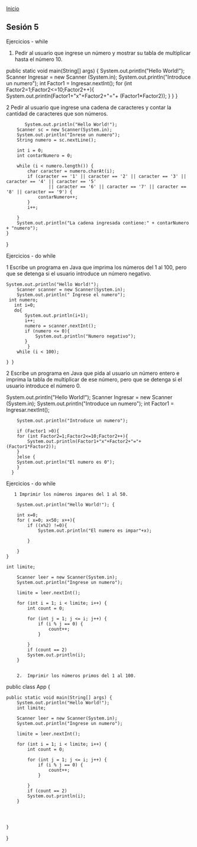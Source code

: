 <!-- No borrar o modificar -->
[Inicio](./index.md)

## Sesión 5 


<!-- Su documentación aquí -->

Ejercicios - while

1.	Pedir al usuario que ingrese un número y mostrar su tabla de multiplicar hasta el número 10.

public static void main(String[] args) {
        System.out.println("Hello World!");
        Scanner Ingresar = new Scanner (System.in);
        System.out.println("Introduce un numero");
        int Factor1 = Ingresar.nextInt();
        for (int Factor2=1;Factor2<=10;Factor2++){
            System.out.println(Factor1+"x"+Factor2+"="+ (Factor1*Factor2));
        }
    }
}

2	Pedir al usuario que ingrese una cadena de caracteres y contar la cantidad de caracteres que son números.

           System.out.println("Hello World!");
        Scanner sc = new Scanner(System.in);
        System.out.println("Inrese un numero");
        String numero = sc.nextLine();

        int i = 0;
        int contarNumero = 0;

        while (i < numero.length()) {
            char caracter = numero.charAt(i);
            if (caracter == '1' || caracter == '2' || caracter == '3' || caracter == '4' || caracter == '5'
                    || caracter == '6' || caracter == '7' || caracter == '8' || caracter == '9') {
                contarNumero++;
            }
            i++;

        }
        System.out.println("La cadena ingresada contiene:" + contarNumero + "numero");
    }
}

Ejercicios - do while

1	Escribe un programa en Java que imprima los números del 1 al 100, pero que se detenga si el usuario introduce un número negativo.

    System.out.println("Hello World!");
        Scanner scanner = new Scanner(System.in);
        System.out.println(" Ingrese el numero");
     int numero;
       int i=0;
       do{
           System.out.println(i+1);
           i++;
           numero = scanner.nextInt();
           if (numero <= 0){
               System.out.println("Numero negativo");
           }
            }
        while (i < 100);
            
    } }

2	Escribe un programa en Java que pida al usuario un número entero e imprima la tabla de multiplicar de ese número, pero que se detenga si el usuario introduce el número 0.

System.out.println("Hello World!");
        Scanner Ingresar = new Scanner (System.in);
        System.out.println("Introduce un numero");
        int Factor1 = Ingresar.nextInt();
        
        System.out.println("Introduce un numero");

        if (Factor1 >0){
        for (int Factor2=1;Factor2<=10;Factor2++){
            System.out.println(Factor1+"x"+Factor2+"="+ (Factor1*Factor2));
        }
        }else {
        System.out.println("El numero es 0");
        }
      }
 
 Ejercicios - do while

       1 Imprimir los números impares del 1 al 50.

        System.out.println("Hello World!"); {
        
        int x=0;
        for ( x=0; x<50; x++){
            if ((x%2) !=0){
                System.out.println("El numero es impar"+x);
                
            }
            
        }
    }

    int limite;

        Scanner leer = new Scanner(System.in);
        System.out.println("Ingrese un numero");

        limite = leer.nextInt();

        for (int i = 1; i < limite; i++) {
            int count = 0;

            for (int j = 1; j <= i; j++) {
                if (i % j == 0) {
                    count++;
                }

            }
            if (count == 2) 
            System.out.println(i);
        }


        2.	Imprimir los números primos del 1 al 100.
public class App {

    public static void main(String[] args) {
        System.out.println("Hello World!");
        int limite;

        Scanner leer = new Scanner(System.in);
        System.out.println("Ingrese un numero");

        limite = leer.nextInt();

        for (int i = 1; i < limite; i++) {
            int count = 0;

            for (int j = 1; j <= i; j++) {
                if (i % j == 0) {
                    count++;
                }

            }
            if (count == 2) 
            System.out.println(i);
        }

        
        

    }
}










